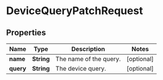 
# DeviceQueryPatchRequest

## Properties
Name | Type | Description | Notes
------------ | ------------- | ------------- | -------------
**name** | **String** | The name of the query. |  [optional]
**query** | **String** | The device query. |  [optional]



